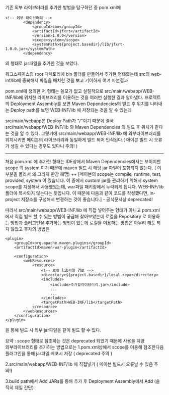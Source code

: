 기존 외부 라이브러리를 추가한 방법을 탐구하던 중 pom.xml에 
```
<!-- 외부 라이브러리 -->
		<dependency>
			<groupId>com</groupId>
			<artifactId>jfxrt</artifactId>
			<version>1.0.0</version>
			<scope>system</scope>
			<systemPath>${project.basedir}/lib/jfxrt-1.0.0.jar</systemPath>
		</dependency>  
```   
의 형태로 jar파일을 추가한 것을 보았다. 

워크스페이스의 root 디렉토리에 bin 폴더를 만들어서 추가한 형태였는데 
src의 web-inf/lib에 중복해서 파일을 배치한 것을 보고 기이하게 여겨 파본결과 


pom.xml에 정의한 저 형태는 쓸모가 없고 실질적으로  src/main/webapp/WEB-INF/lib에 위치한 라이브러리를 이용하는 것을 여러번 실행한 결과 알아냈다.
프로젝트의 Deployment Assembly를 보면 Maven Dependencies의 빌드 후 위치를 나타내는 Deploy path를 보면 WEB-INF/lib 에 저장되는 것을 알 수 있는데 

src/main/webapp은 Deploy Path가 "/"이기 때문에 결국 src/main/webapp/WEB-INF/lib 와  Maven Dependencies 의 빌드 후 위치가 같다는 것을 알 수 있다. 
그렇기에 src/main/webapp/WEB-INF/lib 에 외부라이브러리를 위치시키면 메이븐의 라이브러리와 동일하게 빌드 되어 인식된다.( 메이븐 빌드 시 오류가 생길 수 있다는 경우도 있다니 주의! )


----------------------------
처음 pom.xml 에 추가한 형태는 IDE상에서 Maven Dependencies에서는 보이지만 scope 의 system 이기 때문에 maven 빌드 시 해당 jar 파일이 포함되지 않는다. ( 이 부분을 몰라서 왜 그러지 한참 헤맴) ++ [메이븐의 scope는 compile, runtime, test, provided, system 이 있습니다. 이 중에서 custom jar를 관리하기 위해서 system scope를 지정해서 사용했었는데, war파일 패키징에서 누락되게 됩니다. WEB-INF/lib 폴더에 복사되지 않는다는 뜻입니다. 이 때문에 다음과 같이 코드를 작성했다면, in-project 저장소를 구성해서 변경하는 것이 좋습니다.] - 공식문서상 deprecated!

따라서 src/main/webapp/WEB-INF/lib 에 직접 넣어주는 형태가 아니고 pom.xml에서 직접 빌드 할 수 있는 방법이 궁금해 찾아보았는데 
로컬을 Repository 로 이용하는 방법과 플러그인을 추가하는 방법이 있는데  로컬을 이용하는 방법은 아무리 해도 되지 않았고 후자의 방법은 
```
<plugin>
    <groupId>org.apache.maven.plugins</groupId>
    <artifactId>maven-war-plugin</artifactId>

    <configuration>
        <webResources>
            <resource>
                <!-- 로컬 lib파일 경로 -->
                <directory>${project.basedir}/local-repo</directory>
                <includes>
                    <include>추가할라이브러리.jar</include>
                    ...
                    ...
                </includes>
                <targetPath>WEB-INF/lib</targetPath>
            </resource>
        </webResources>
    </configuration>
</plugin>
```
을 통해 빌드 시 외부 jar파일을 같이 빌드 할 수 있다.


요약 : scope 형태로 참조하는 것은 deprecated 되었기 때문에 사용을 지양  
외부라이브러리를 추가하는 방법으로는 
1.pom.xml상에서 scope를 이용해 참조한다음 플러그인을 통해 jar파일 배포시 저장 ( deprecated 주의 )

2.src/main/webapp/WEB-INF/lib 에 직접넣기 ( 메이븐 빌드시 오류날 수 있음 주의!)

3.build path에서 Add JARs를 통해 추가 후 Deployment Assembly에서 Add (솔직히 제일 간단)

